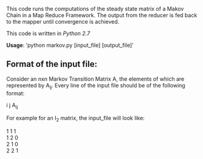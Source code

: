 This code runs the computations of the steady state matrix of a Makov Chain in a Map Reduce Framework. The output from the reducer is fed back to the mapper until convergence is achieved.

This code is written in *Python 2.7*

**Usage**: 'python markov.py [input_file] [output_file]'

Format of the input file:
---------------------------------

Consider an nxn Markov Transition Matrix A, the elements of which are represented by A<sub>ij</sub>. Every line of the input file should be of the following format:

i	j	A<sub>ij</sub>  

For example for an I<sub>2</sub> matrix, the input_file will look like:  

1	1	1  
1	2	0  
2	1	0  
2	2	1  